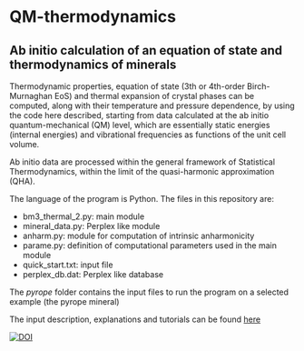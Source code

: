 # QM-thermodynamics

## Ab initio calculation of an equation of state and thermodynamics of minerals

Thermodynamic properties, equation of state (3th or 4th-order Birch-Murnaghan EoS) and thermal expansion of crystal phases can be computed, 
along with their temperature and pressure dependence, by using the code here described, starting from data calculated at the ab initio quantum-mechanical (QM) level, 
which are essentially static energies (internal energies) and vibrational frequencies as functions of the unit cell volume.

Ab initio data are processed within the general framework of Statistical Thermodynamics, within the limit of the quasi-harmonic approximation (QHA).

The language of the program is Python. The files in this repository are:

- bm3_thermal_2.py: main module
- mineral_data.py:  Perplex like module
- anharm.py:        module for computation of intrinsic anharmonicity
- parame.py:        definition of computational parameters used in the main module
- quick_start.txt:  input file
- perplex_db.dat:   Perplex like database

The *pyrope* folder contains the input files to run the program on a selected example (the pyrope mineral)

The input description, explanations and tutorials can be found [here](https://qm-thermodynamics.readthedocs.io/en/main/) 

[![DOI](https://zenodo.org/badge/DOI/10.5281/zenodo.6821531.svg)](https://doi.org/10.5281/zenodo.6821531)
